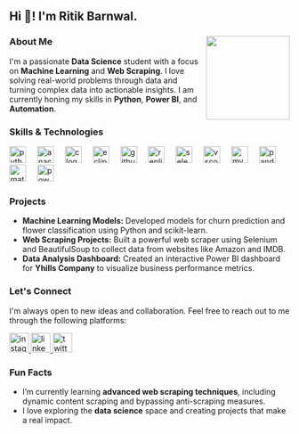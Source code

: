 <h2 align="left">Hi 👋! I'm Ritik Barnwal.</h2>

###

<img align="right" height="150" src="https://i.giphy.com/media/v1.Y2lkPTc5MGI3NjExNnVjMDNydXJ4azczOWJycG1tNGtteGx4YmtoZnU2YWtxdGo3d2xmbiZlcD12MV9pbnRlcm5hbF9naWZfYnlfaWQmY3Q9Zw/iIqmM5tTjmpOB9mpbn/giphy.gif"  />

###

### About Me
I'm a passionate **Data Science** student with a focus on **Machine Learning** and **Web Scraping**. I love solving real-world problems through data and turning complex data into actionable insights. I am currently honing my skills in **Python**, **Power BI**, and **Automation**.

### Skills & Technologies
<div align="left">
  <img src="https://cdn.jsdelivr.net/gh/devicons/devicon/icons/python/python-original.svg" height="30" alt="python logo"  />
  <img width="12" />
  <img src="https://cdn.jsdelivr.net/gh/devicons/devicon/icons/anaconda/anaconda-original.svg" height="30" alt="anaconda logo"  />
  <img width="12" />
  <img src="https://skillicons.dev/icons?i=c" height="30" alt="c logo"  />
  <img width="12" />
  <img src="https://skillicons.dev/icons?i=eclipse" height="30" alt="eclipseide logo"  />
  <img width="12" />
  <img src="https://skillicons.dev/icons?i=github" height="30" alt="github logo"  />
  <img width="12" />
  <img src="https://skillicons.dev/icons?i=replit" height="30" alt="replit logo"  />
  <img width="12" />
  <img src="https://skillicons.dev/icons?i=selenium" height="30" alt="selenium logo"  />
  <img width="12" />
  <img src="https://skillicons.dev/icons?i=vscode" height="30" alt="vscode logo"  />
  <img width="12" />
  <img src="https://skillicons.dev/icons?i=mysql" height="30" alt="mysql logo"  />
  <img width="12" />
  <img src="https://skillicons.dev/icons?i=pandas" height="30" alt="pandas logo" />
  <img width="12" />
  <img src="https://skillicons.dev/icons?i=matplotlib" height="30" alt="matplotlib logo" />
  <img width="12" />
  <img src="https://skillicons.dev/icons?i=powerbi" height="30" alt="powerbi logo" />
</div>

###

### Projects
- **Machine Learning Models:** Developed models for churn prediction and flower classification using Python and scikit-learn.
- **Web Scraping Projects:** Built a powerful web scraper using Selenium and BeautifulSoup to collect data from websites like Amazon and IMDB.
- **Data Analysis Dashboard:** Created an interactive Power BI dashboard for **Yhills Company** to visualize business performance metrics.

### Let's Connect
I'm always open to new ideas and collaboration. Feel free to reach out to me through the following platforms:

<div align="left">
  <a href="https://www.instagram.com/theritikbarnwal" target="_blank">
    <img src="https://img.shields.io/static/v1?message=theritikbarnwal&logo=instagram&label=&color=E4405F&logoColor=white&labelColor=&style=for-the-badge" height="35" alt="instagram logo"  />
  </a>
  <a href="https://www.linkedin.com/in/theritikbarnwal/" target="_blank">
    <img src="https://img.shields.io/static/v1?message=theritikbarnwal&logo=linkedin&label=&color=0077B5&logoColor=white&labelColor=&style=for-the-badge" height="35" alt="linkedin logo"  />
  </a>
  <a href="https://x.com/theritikbarnwal" target="_blank">
    <img src="https://img.shields.io/static/v1?message=theritikbarnwal&logo=twitter&label=&color=1DA1F2&logoColor=white&labelColor=&style=for-the-badge" height="35" alt="twitter logo"  />
  </a>
</div>

###

### Fun Facts
- I’m currently learning **advanced web scraping techniques**, including dynamic content scraping and bypassing anti-scraping measures.
- I love exploring the **data science** space and creating projects that make a real impact.
